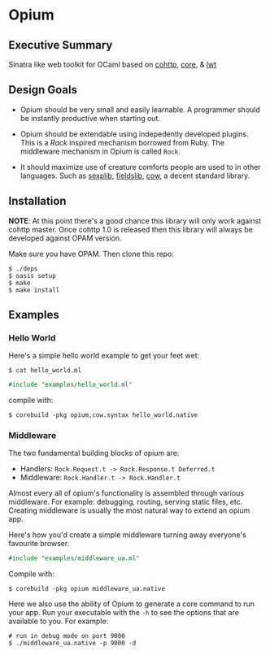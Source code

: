 Opium
=====

## Executive Summary

Sinatra like web toolkit for OCaml based on [cohttp](https://github.com/avsm/ocaml-cohttp/), [core](https://github.com/janestreet/core), & [lwt](https://github.com/ocsigen/lwt)

## Design Goals

* Opium should be very small and easily learnable. A programmer should
be instantly productive when starting out.

* Opium should be extendable using indepedently developed
plugins. This is a _Rack_ inspired mechanism borrowed from Ruby. The
middleware mechanism in Opium is called `Rock`.

* It should maximize use of creature comforts people are used to in
other languages. Such as [sexplib](https://github.com/janestreet/sexplib), [fieldslib](https://github.com/janestreet/fieldslib), [cow](https://github.com/mirage/ocaml-cow), a decent
standard library.

## Installation

__NOTE__: At this point there's a good chance this library will only
work against cohttp master. Once cohttp 1.0 is released then this
library will always be developed against OPAM version.

Make sure you have OPAM. Then clone this repo:

```
$ ./deps
$ oasis setup
$ make
$ make install
```

## Examples

### Hello World

Here's a simple hello world example to get your feet wet:

`$ cat hello_world.ml`

``` ocaml
#include "examples/hello_world.ml"
```

compile with:
```
$ corebuild -pkg opium,cow.syntax hello_world.native
```

### Middleware

The two fundamental building blocks of opium are:

* Handlers: `Rock.Request.t -> Rock.Response.t Deferred.t`
* Middleware: `Rock.Handler.t -> Rock.Handler.t`

Almost every all of opium's functionality is assembled through various
middleware. For example: debugging, routing, serving static files,
etc. Creating middleware is usually the most natural way to extend an
opium app.

Here's how you'd create a simple middleware turning away everyone's
favourite browser.

``` ocaml
#include "examples/middleware_ua.ml"
```

Compile with:

```
$ corebuild -pkg opium middleware_ua.native
```

Here we also use the ability of Opium to generate a core command to
run your app. Run your executable with the `-h` to see the options
that are available to you. For example:

```
# run in debug mode on port 9000
$ ./middleware_ua.native -p 9000 -d
```